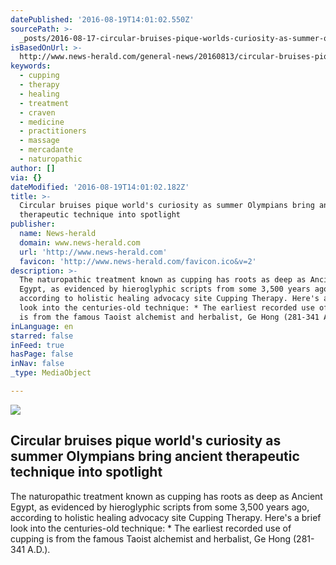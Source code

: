 ```yaml
---
datePublished: '2016-08-19T14:01:02.550Z'
sourcePath: >-
  _posts/2016-08-17-circular-bruises-pique-worlds-curiosity-as-summer-olympians.md
isBasedOnUrl: >-
  http://www.news-herald.com/general-news/20160813/circular-bruises-pique-worlds-curiosity-as-summer-olympians-bring-ancient-therapeutic-technique-into-spotlight
keywords:
  - cupping
  - therapy
  - healing
  - treatment
  - craven
  - medicine
  - practitioners
  - massage
  - mercadante
  - naturopathic
author: []
via: {}
dateModified: '2016-08-19T14:01:02.182Z'
title: >-
  Circular bruises pique world's curiosity as summer Olympians bring ancient
  therapeutic technique into spotlight
publisher:
  name: News-herald
  domain: www.news-herald.com
  url: 'http://www.news-herald.com'
  favicon: 'http://www.news-herald.com/favicon.ico&v=2'
description: >-
  The naturopathic treatment known as cupping has roots as deep as Ancient
  Egypt, as evidenced by hieroglyphic scripts from some 3,500 years ago,
  according to holistic healing advocacy site Cupping Therapy. Here's a brief
  look into the centuries-old technique: * The earliest recorded use of cupping
  is from the famous Taoist alchemist and herbalist, Ge Hong (281-341 A.D.).
inLanguage: en
starred: false
inFeed: true
hasPage: false
inNav: false
_type: MediaObject

---
```

<article style=""><img src="https://imgflo.herokuapp.com/graph/vahj1ThiexotieMo/3c89a682cf3de0ed671bc30891c5408f/noop.jpg?input=http%3A%2F%2Fwww.news-herald.com%2Fapps%2Fpbcsi.dll%2Fstoryimage%2FHR%2F20160813%2FNEWS%2F160819781%2FAR%2F0%2FAR-160819781.jpg%3FMaxh%3D1500%26Maxw%3D1500" /><h1>Circular bruises pique world's curiosity as summer Olympians bring ancient therapeutic technique into spotlight</h1><p>The naturopathic treatment known as cupping has roots as deep as Ancient Egypt, as evidenced by hieroglyphic scripts from some 3,500 years ago, according to holistic healing advocacy site Cupping Therapy. Here's a brief look into the centuries-old technique: * The earliest recorded use of cupping is from the famous Taoist alchemist and herbalist, Ge Hong (281-341 A.D.).</p></article>